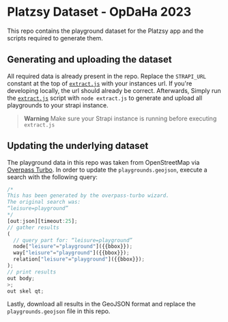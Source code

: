 # Platzsy Dataset - OpDaHa 2023

This repo contains the playground dataset for the Platzsy app and the scripts required to generate them.

## Generating and uploading the dataset

All required data is already present in the repo. Replace the `STRAPI_URL` constant at the top of [`extract.js`](./extract.js) with your instances url. If you're developing locally, the url should already be correct. Afterwards, Simply run the [`extract.js`](./extract.js) script with `node extract.js` to generate and upload all playgrounds to your strapi instance.

> **Warning**
> Make sure your Strapi instance is running before executing `extract.js`

## Updating the underlying dataset

The playground data in this repo was taken from OpenStreetMap via [Overpass Turbo](https://overpass-turbo.eu/). In order to update the `playgrounds.geojson`, execute a search with the following query:

```js
/*
This has been generated by the overpass-turbo wizard.
The original search was:
“leisure=playground”
*/
[out:json][timeout:25];
// gather results
(
  // query part for: “leisure=playground”
  node["leisure"="playground"]({{bbox}});
  way["leisure"="playground"]({{bbox}});
  relation["leisure"="playground"]({{bbox}});
);
// print results
out body;
>;
out skel qt;
```

Lastly, download all results in the GeoJSON format and replace the `playgrounds.geojson` file in this repo.